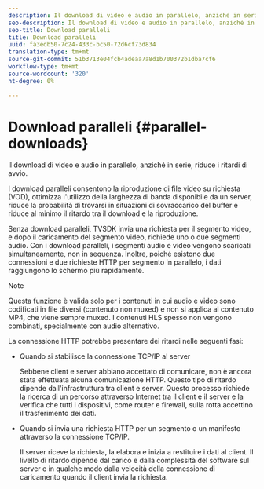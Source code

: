 ```yaml
---
description: Il download di video e audio in parallelo, anziché in serie, riduce i ritardi di avvio.
seo-description: Il download di video e audio in parallelo, anziché in serie, riduce i ritardi di avvio.
seo-title: Download paralleli
title: Download paralleli
uuid: fa3edb50-7c24-433c-bc50-72d6cf73d834
translation-type: tm+mt
source-git-commit: 51b3713e04fcb4adeaa7a8d1b700372b1dba7cf6
workflow-type: tm+mt
source-wordcount: '320'
ht-degree: 0%

---
```



# Download paralleli {#parallel-downloads}

Il download di video e audio in parallelo, anziché in serie, riduce i ritardi di avvio.

I download paralleli consentono la riproduzione di file video su richiesta (VOD), ottimizza l&#39;utilizzo della larghezza di banda disponibile da un server, riduce la probabilità di trovarsi in situazioni di sovraccarico del buffer e riduce al minimo il ritardo tra il download e la riproduzione.

<!-- 

Removed as part of "no DASH use cases" for 2.5.1, May 31st, 2017 release.
<p>Parallel downloads allows DASH video-on-demand (VOD) files to be played, optimizes the available bandwidth usage from a server, lowers the probability of getting into buffer under-run situations, and minimizes the delay between download and playback. </p>

 -->

Senza download paralleli, TVSDK invia una richiesta per il segmento video, e dopo il caricamento del segmento video, richiede uno o due segmenti audio. Con i download paralleli, i segmenti audio e video vengono scaricati simultaneamente, non in sequenza. Inoltre, poiché esistono due connessioni e due richieste HTTP per segmento in parallelo, i dati raggiungono lo schermo più rapidamente.

>[!NOTE]
>
>Questa funzione è valida solo per i contenuti in cui audio e video sono codificati in file diversi (contenuto non muxed) e non si applica al contenuto MP4, che viene sempre muxed. I contenuti HLS spesso non vengono combinati, specialmente con audio alternativo.

<!-- 

See comment above (DASH use case removed).
  This feature applies only to content where the audio and video are encoded into different files (unmuxed content) and does not apply to MP4 content, which is always muxed. Most DASH content is unmuxed, and HLS content is often unmuxed, especially with alternate audio. 
-->

La connessione HTTP potrebbe presentare dei ritardi nelle seguenti fasi:

* Quando si stabilisce la connessione TCP/IP al server

   Sebbene client e server abbiano accettato di comunicare, non è ancora stata effettuata alcuna comunicazione HTTP. Questo tipo di ritardo dipende dall&#39;infrastruttura tra client e server. Questo processo richiede la ricerca di un percorso attraverso Internet tra il client e il server e la verifica che tutti i dispositivi, come router e firewall, sulla rotta accettino il trasferimento dei dati.
* Quando si invia una richiesta HTTP per un segmento o un manifesto attraverso la connessione TCP/IP.

   Il server riceve la richiesta, la elabora e inizia a restituire i dati al client. Il livello di ritardo dipende dal carico e dalla complessità del software sul server e in qualche modo dalla velocità della connessione di caricamento quando il client invia la richiesta.

